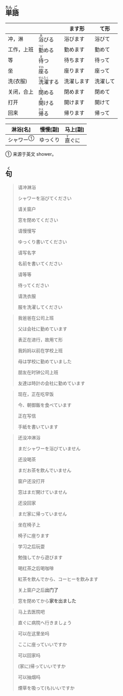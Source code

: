 ## <ruby>単<rt>たん</rt>語<rt>ご</rt></ruby>

|       |                                         | ます形   | て形   |
| ----- | --------------------------------------- | ----- | ---- |
| 冲，淋   | <ruby>浴<rt>あ</rt></ruby>びる              | 浴びます  | 浴びて  |
| 工作，上班 | <ruby>勤<rt>つと</rt>める</ruby>             | 勤めます  | 勤めて  |
| 等     | <ruby>待<rt>ま</rt>つ</ruby>               | 待ちます  | 待って  |
| 坐     | <ruby>座<rt>すわ</rt>る</ruby>              | 座ります  | 座って  |
| 洗(衣服) | <ruby>洗<rt>せん</rt>濯<rt>たく</rt>する</ruby> | 洗濯します | 洗濯して |
| 关闭，合上 | <ruby>閉<rt>し</rt>める</ruby>              | 閉めます  | 閉めて  |
| 打开    | <ruby>開<rt>あ</rt>ける</ruby>              | 開けます  | 開けて  |
| 回来    | <ruby>帰<rt>かえ</rt>る</ruby>              | 帰ります  | 帰って  |

| 淋浴[名]                   | 慢慢[副] | 马上[副]                      |
| ----------------------- | ----- | -------------------------- |
| <a>シャワー</a><sup>①</sup> | ゆっくり  | <ruby>直<rt>す</rt>ぐに</ruby> |

① 来源于英文 shower。

<!-- 表请求、进行时用て形 -->

## <ruby>句<rt>く</rt></ruby>

> 请冲淋浴
> 
> シャワーを浴びてください
> 
> 请关窗户
> 
> 窓を閉めてください
> 
> 请慢慢写
> 
> ゆっくり書いてください
> 
> 请写名字
> 
> 名前を書いてください
> 
> 请等等
> 
> 待ってください
> 
> 请洗衣服
> 
> 服を洗濯してください

> 我爸爸在公司上班
> 
> 父は会社に勤めています
> 
> 表正在进行，故用て形
> 
> 我妈妈以前在学校上班
> 
> 母は学校に勤めていました
> 
> 朋友在时钟公司上班
> 
> 友達は時計の会社に勤めています

> 现在，正在吃早饭
> 
> 今、朝御飯を食べています
> 
> 正在写信
> 
> 手紙を書いています

> 还没冲淋浴
> 
> まだシャワーを浴びていません
> 
> 还没喝茶
> 
> まだお茶を飲んでいません
> 
> 窗户还没打开
> 
> 窓はまだ開けていません
> 
> 还没回家
> 
> まだ家に帰っていません

> 坐在椅子上
> 
> 椅子に座ります

> 学习之后玩耍
> 
> 勉強してから遊びます
> 
> 喝红茶之后喝咖啡
> 
> 紅茶を飲んでから、コーヒーを飲みます
> 
> 关上窗户之后**出门了**
> 
> 窓を閉めてから**家を出ました**

> 马上去医院吧
> 
> 直ぐに病院へ行きましょう

> 可以在这里坐吗
>
> ここに座っていいですか
>
> 可以回家吗
>
> (家に)帰っていいですか
>
> 可以抽烟吗
>
> 煙草を吸って(も)いいですか
